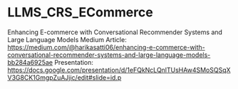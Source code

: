 # LLMS_CRS_ECommerce
Enhancing E-commerce with Conversational Recommender Systems and Large Language Models
Medium Article: https://medium.com/@harikasatti06/enhancing-e-commerce-with-conversational-recommender-systems-and-large-language-models-bb284a6925ae
Presentation: https://docs.google.com/presentation/d/1eFQkNcLQnlTUsHAw4SMoSQSqXV3G8CK1GmgpZuAJjic/edit#slide=id.p
